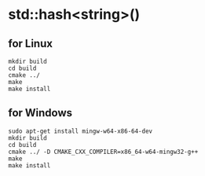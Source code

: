 # std::hash\<string\>\(\)

## for Linux

```shell
mkdir build
cd build
cmake ../
make
make install
```

## for Windows

```shell
sudo apt-get install mingw-w64-x86-64-dev
mkdir build
cd build
cmake ../ -D CMAKE_CXX_COMPILER=x86_64-w64-mingw32-g++
make
make install
```
